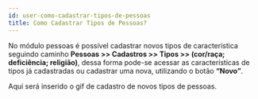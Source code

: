 ```yaml
---
id: user-como-cadastrar-tipos-de-pessoas
title: Como Cadastrar Tipos de Pessoas?
---
```


No módulo pessoas é possível cadastrar novos tipos de característica seguindo caminho **Pessoas >> Cadastros >> Tipos >> (cor/raça; deficiência; religião)**, dessa forma pode-se acessar as características de tipos já cadastradas ou cadastrar uma nova, utilizando o botão **“Novo”**.

Aqui será inserido o gif de cadastro de novos tipos de pessoas.